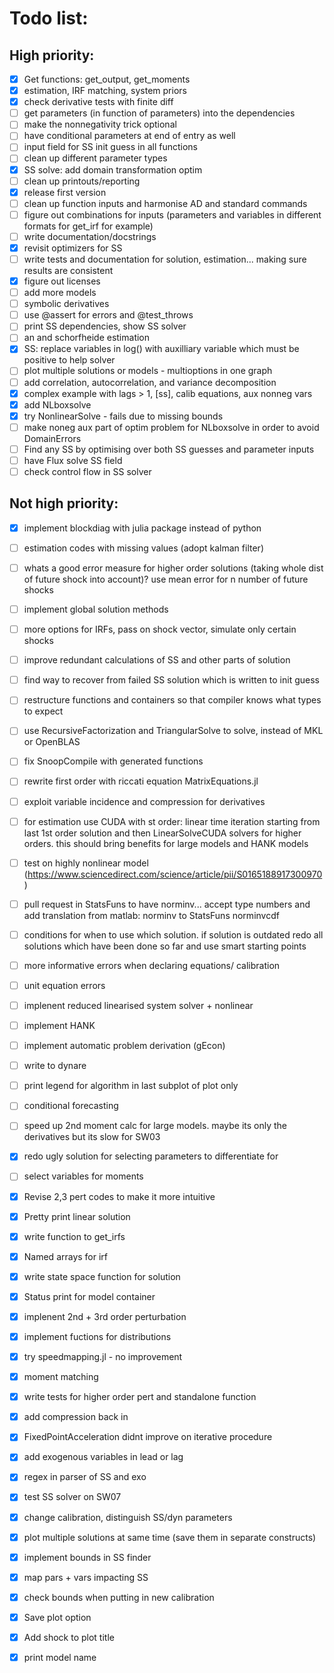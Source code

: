 # Todo list:
## High priority:
- [x] Get functions: get_output, get_moments
- [x] estimation, IRF matching, system priors
- [x] check derivative tests with finite diff
- [ ] get parameters (in function of parameters) into the dependencies
- [ ] make the nonnegativity trick optional
- [ ] have conditional parameters at end of entry as well
- [ ] input field for SS init guess in all functions
- [ ] clean up different parameter types
- [x] SS solve: add domain transformation optim
- [ ] clean up printouts/reporting
- [x] release first version
- [ ] clean up function inputs and harmonise AD and standard commands
- [ ] figure out combinations for inputs (parameters and variables in different formats for get_irf for example) 
- [ ] write documentation/docstrings
- [x] revisit optimizers for SS
- [ ] write tests and documentation for solution, estimation... making sure results are consistent
- [x] figure out licenses
- [ ] add more models
- [ ] symbolic derivatives
- [ ] use @assert for errors and @test_throws
- [ ] print SS dependencies, show SS solver
- [ ] an and schorfheide estimation
- [x] SS: replace variables in log() with auxilliary variable which must be positive to help solver
- [ ] plot multiple solutions or models - multioptions in one graph
- [ ] add correlation, autocorrelation, and variance decomposition
- [x] complex example with lags > 1, [ss], calib equations, aux nonneg vars
- [x] add NLboxsolve
- [x] try NonlinearSolve - fails due to missing bounds
- [ ] make noneg aux part of optim problem for NLboxsolve in order to avoid DomainErrors
- [ ] Find any SS by optimising over both SS guesses and parameter inputs
- [ ] have Flux solve SS field
- [ ] check control flow in SS solver

## Not high priority:
- [x] implement blockdiag with julia package instead of python
- [ ] estimation codes with missing values (adopt kalman filter)
- [ ] whats a good error measure for higher order solutions (taking whole dist of future shock into account)? use mean error for n number of future shocks
- [ ] implement global solution methods
- [ ] more options for IRFs, pass on shock vector, simulate only certain shocks
- [ ] improve redundant calculations of SS and other parts of solution
- [ ] find way to recover from failed SS solution which is written to init guess
- [ ] restructure functions and containers so that compiler knows what types to expect
- [ ] use RecursiveFactorization and TriangularSolve to solve, instead of MKL or OpenBLAS
- [ ] fix SnoopCompile with generated functions
- [ ] rewrite first order with riccati equation MatrixEquations.jl
- [ ] exploit variable incidence and compression for derivatives
- [ ] for estimation use CUDA with st order: linear time iteration starting from last 1st order solution and then LinearSolveCUDA solvers for higher orders. this should bring benefits for large models and HANK models
- [ ] test on highly nonlinear model (https://www.sciencedirect.com/science/article/pii/S0165188917300970)
- [ ] pull request in StatsFuns to have norminv... accept type numbers and add translation from matlab: norminv to StatsFuns norminvcdf
- [ ] conditions for when to use which solution. if solution is outdated redo all solutions which have been done so far and use smart starting points
- [ ] more informative errors when declaring equations/ calibration
- [ ] unit equation errors
- [ ] implenent reduced linearised system solver + nonlinear
- [ ] implement HANK
- [ ] implement automatic problem derivation (gEcon)
- [ ] write to dynare
- [ ] print legend for algorithm in last subplot of plot only
- [ ] conditional forecasting
- [ ] speed up 2nd moment calc for large models. maybe its only the derivatives but its slow for SW03
- [x] redo ugly solution for selecting parameters to differentiate for
- [ ] select variables for moments

- [x] Revise 2,3 pert codes to make it more intuitive 
- [x] Pretty print linear solution
- [x] write function to get_irfs
- [x] Named arrays for irf
- [x] write state space function for solution
- [x] Status print for model container
- [x] implenent 2nd + 3rd order perturbation
- [x] implement fuctions for distributions
- [x] try speedmapping.jl - no improvement
- [x] moment matching
- [x] write tests for higher order pert and standalone function
- [x] add compression back in
- [x] FixedPointAcceleration didnt improve on iterative procedure
- [x] add exogenous variables in lead or lag
- [x] regex in parser of SS and exo
- [x] test SS solver on SW07
- [x] change calibration, distinguish SS/dyn parameters
- [x] plot multiple solutions at same time (save them in separate constructs)
- [x] implement bounds in SS finder
- [x] map pars + vars impacting SS
- [x] check bounds when putting in new calibration
- [x] Save plot option
- [x] Add shock to plot title
- [x] print model name
